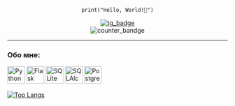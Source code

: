 <p align=center>
  <code>print("Hello, World!👋")</code>
</p>

<div id="badges" align="center">
  <a href="https://t.me/yngcrdnl">
    <img src="https://img.shields.io/badge/telegram-blue?style=flat-square=telegram&logo=telegram" alt="tg_badge">
  </a>
</div>
  
<div id="view_counter" align="center">
  <img src="https://komarev.com/ghpvc/?username=karr0ll&color=lightgrey&style=flat" alt="counter_bandge">
</div>

***
### Обо мне:

<div id="tech_stack_icons">
  <img src="https://cdn.jsdelivr.net/gh/devicons/devicon/icons/python/python-original.svg" title="Python" alt="Python" width="40" height="40">
  <img src="https://cdn.jsdelivr.net/gh/devicons/devicon/icons/flask/flask-original.svg" title="Flask" alt="Flask" width="40" height="40">
  <img src="https://cdn.jsdelivr.net/gh/devicons/devicon/icons/sqlite/sqlite-original.svg" title="SQLite" alt="SQLite" width="40" height="40">
  <img src="https://cdn.jsdelivr.net/gh/devicons/devicon/icons/sqlalchemy/sqlalchemy-original.svg" title="SQLAlchemy" alt="SQLAlchemy" width="40" height="40">
  <img src="https://cdn.jsdelivr.net/gh/devicons/devicon/icons/postgresql/postgresql-original.svg" title="PostgreSQL" alt="PostgreSQL" width="40" height="40">
</div>

  
[![Top Langs](https://github-readme-stats.vercel.app/api/top-langs/?username=karr0ll)](https://github.com/anuraghazra/github-readme-stats)

